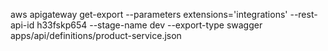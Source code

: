 aws apigateway get-export --parameters extensions='integrations' --rest-api-id h33fskp654 --stage-name dev --export-type swagger apps/api/definitions/product-service.json
